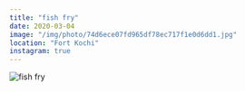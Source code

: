 ```yaml
---
title: "fish fry"
date: 2020-03-04
image: "/img/photo/74d6ece07fd965df78ec717f1e0d6dd1.jpg"
location: "Fort Kochi"
instagram: true
---
```


![fish fry](/img/photo/74d6ece07fd965df78ec717f1e0d6dd1.jpg)
